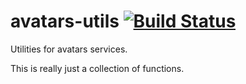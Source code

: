 # avatars-utils [![Build Status](https://travis-ci.org/rylnd/avatars-utils.svg?branch=master)](https://travis-ci.org/rylnd/avatars-utils)
Utilities for avatars services.

This is really just a collection of functions.
